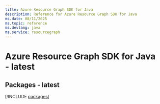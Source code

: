 ```yaml
---
title: Azure Resource Graph SDK for Java
description: Reference for Azure Resource Graph SDK for Java
ms.date: 08/11/2025
ms.topic: reference
ms.devlang: java
ms.service: resourcegraph
---
```

# Azure Resource Graph SDK for Java - latest
## Packages - latest
[!INCLUDE [packages](resource-graph-index.md)]